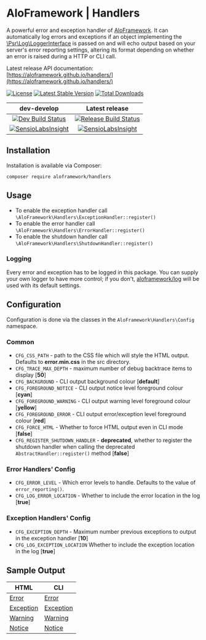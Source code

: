 # AloFramework | Handlers #

A powerful error and exception handler of [AloFramework](https://github.com/aloframework/aloframework). It can automatically log errors and exceptions if an object implementing the [\Psr\Log\LoggerInterface](https://packagist.org/packages/psr/log) is passed on and will echo output based on your server's error reporting settings, altering its format depending on whether an error is raised during a HTTP or CLI call.

Latest release API documentation: [https://aloframework.github.io/handlers/](https://aloframework.github.io/handlers/)

[![License](https://poser.pugx.org/aloframework/handlers/license?format=plastic)](https://www.gnu.org/licenses/gpl-3.0.en.html)
[![Latest Stable Version](https://poser.pugx.org/aloframework/handlers/v/stable?format=plastic)](https://packagist.org/packages/aloframework/handlers)
[![Total Downloads](https://poser.pugx.org/aloframework/handlers/downloads?format=plastic)](https://packagist.org/packages/aloframework/handlers)

|                                                                                          dev-develop                                                                                          |                                                             Latest release                                                            |
|:--------------------------------------------------------------------------------------------------------------------------------------------------------------------------------------------:|:-------------------------------------------------------------------------------------------------------------------------------------:|
| [![Dev Build Status](https://travis-ci.org/aloframework/handlers.svg?branch=develop)](https://travis-ci.org/aloframework/handlers)                                                            | [![Release Build Status](https://travis-ci.org/aloframework/handlers.svg?branch=1.4)](https://travis-ci.org/aloframework/handlers)  |
| [![SensioLabsInsight](https://insight.sensiolabs.com/projects/36b22482-e36a-44e3-a7de-ccf6e27999d1/mini.png)](https://insight.sensiolabs.com/projects/36b22482-e36a-44e3-a7de-ccf6e27999d1) | [![SensioLabsInsight](https://i.imgur.com/KygqLtf.png)](https://insight.sensiolabs.com/projects/36b22482-e36a-44e3-a7de-ccf6e27999d1) |

## Installation ##
Installation is available via Composer:

    composer require aloframework/handlers

## Usage ##

 - To enable the exception handler call `\AloFramework\Handlers\ExceptionHandler::register()`
 - To enable the error handler call `\AloFramework\Handlers\ErrorHandler::register()`
 - To enable the shutdown handler call `\AloFramework\Handlers\ShutdownHandler::register()`

### Logging ###
Every error and exception has to be logged in this package. You can supply your own logger to have more control; if you don't, [aloframework/log](https://github.com/aloframework/log) will be used with its default settings. 

## Configuration ##
Configuration is done via the classes in the `AloFramework\Handlers\Config` namespace. 

### Common ###

 - `CFG_CSS_PATH` - path to the CSS file which will style the HTML output. Defaults to **error.min.css** in the src directory.
 - `CFG_TRACE_MAX_DEPTH` - maximum number of debug backtrace items to display [**50**]
 - `CFG_BACKGROUND` - CLI output background colour [**default**]
 - `CFG_FOREGROUND_NOTICE` - CLI output notice level foreground colour [**cyan**]
 - `CFG_FOREGROUND_WARNING` - CLI output warning level foreground colour [**yellow**]
 - `CFG_FOREGROUND_ERROR` - CLI output error/exception level foreground colour [**red**]
 - `CFG_FORCE_HTML` - Whether to force HTML output even in CLI mode [**false**]
 - `CFG_REGISTER_SHUTDOWN_HANDLER` - **deprecated**, whether to register the shutdown handler when calling the deprecated `AbstractHandler::register()` method [**false**]

### Error Handlers' Config ###

 - `CFG_ERROR_LEVEL` - Which error levels to handle. Defaults to the value of `error_reporting()`.
 - `CFG_LOG_ERROR_LOCATION` - Whether to include the error location in the log [**true**]

### Exception Handlers' Config ###

 - `CFG_EXCEPTION_DEPTH` - Maximum number previous exceptions to output in the exception handler [**10**]
 - `CFG_LOG_EXCEPTION_LOCATION` Whether to include the exception location in the log [**true**]

## Sample Output ###

| **HTML**                                                                                              | **CLI**                                                                                              |
|-------------------------------------------------------------------------------------------------------|------------------------------------------------------------------------------------------------------|
| [Error](https://github.com/aloframework/handlers/blob/develop/output-examples/error-html.png)         | [Error](https://github.com/aloframework/handlers/blob/develop/output-examples/error-cli.png)         |
| [Exception](https://github.com/aloframework/handlers/blob/develop/output-examples/exception-html.png) | [Exception](https://github.com/aloframework/handlers/blob/develop/output-examples/exception-cli.png) |
| [Warning](https://github.com/aloframework/handlers/blob/develop/output-examples/warning-html.png)     | [Warning](https://github.com/aloframework/handlers/blob/develop/output-examples/warning-cli.png)     |
| [Notice](https://github.com/aloframework/handlers/blob/develop/output-examples/notice-html.png)       | [Notice](https://github.com/aloframework/handlers/blob/develop/output-examples/notice-cli.png)       |

